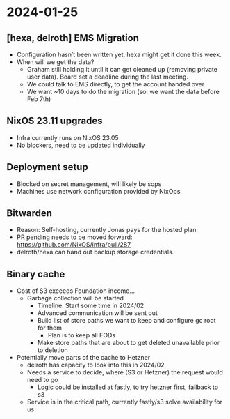 # 2024-01-25

## [hexa, delroth] EMS Migration

- Configuration hasn’t been written yet, hexa might get it done this week.
- When will we get the data?
  - Graham still holding it until it can get cleaned up (removing private user
    data). Board set a deadline during the last meeting.
  - We could talk to EMS directly, to get the account handed over
  - We want ~10 days to do the migration (so: we want the data before Feb 7th)

## NixOS 23.11 upgrades

- Infra currently runs on NixOS 23.05
- No blockers, need to be updated individually

## Deployment setup

- Blocked on secret management, will likely be sops
- Machines use network configuration provided by NixOps

## Bitwarden

- Reason: Self-hosting, currently Jonas pays for the hosted plan.
- PR pending needs to be moved forward: https://github.com/NixOS/infra/pull/287
- delroth/hexa can hand out backup storage credentials.

## Binary cache

- Cost of S3 exceeds Foundation income…
  - Garbage collection will be started
    - Timeline: Start some time in 2024/02
    - Advanced communication will be sent out
    - Build list of store paths we want to keep and configure gc root for them
      - Plan is to keep all FODs
    - Make store paths that are about to get deleted unavailable prior to
      deletion
- Potentially move parts of the cache to Hetzner
  - delroth has capacity to look into this in 2024/02
  - Needs a service to decide, where (S3 or Hetzner) the request would need to
    go
    - Logic could be installed at fastly, to try hetzner first, fallback to s3
  - Service is in the critical path, currently fastly/s3 solve availability for
    us
